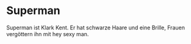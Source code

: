 # Superman

Superman ist Klark Kent. Er hat schwarze Haare und eine Brille, Frauen vergöttern ihn mit hey sexy man.